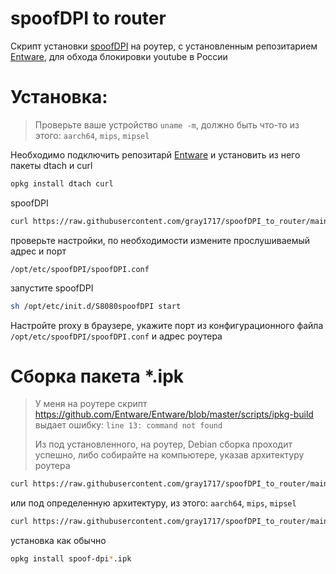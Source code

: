 # spoofDPI to router
Скрипт установки [spoofDPI](https://github.com/xvzc/SpoofDPI) на роутер, с установленным репозитарием [Entware](https://github.com/Entware/Entware), для обхода блокировки youtube в России

# Установка:
>Проверьте ваше устройство ````uname -m````, должно быть что-то из этого: ````aarch64````, ````mips````, ````mipsel````

Необходимо подключить репозитарй [Entware](https://github.com/Entware/Entware) и установить из него пакеты dtach и curl
````bash
opkg install dtach curl
````
spoofDPI
````bash
curl https://raw.githubusercontent.com/gray1717/spoofDPI_to_router/main/install.sh | bash
````
проверьте настройки, по необходимости измените прослушиваемый адрес и порт
````
/opt/etc/spoofDPI/spoofDPI.conf
````
запустите spoofDPI
````bash
sh /opt/etc/init.d/S8080spoofDPI start
````
Настройте proxy в браузере, укажите порт из конфигурационного файла ````/opt/etc/spoofDPI/spoofDPI.conf```` и адрес роутера

# Сборка пакета *.ipk
> У меня на роутере скрипт https://github.com/Entware/Entware/blob/master/scripts/ipkg-build выдает ошибку: ````line 13: command not found````
>
> Из под установленного, на роутер, Debian сборка проходит успешно, либо собирайте на компьютере, указав архитектуру роутера
````bash
curl https://raw.githubusercontent.com/gray1717/spoofDPI_to_router/main/ipkg-build | bash
````
или под определенную архитектуру, из этого: ````aarch64````, ````mips````, ````mipsel````
````bash
curl https://raw.githubusercontent.com/gray1717/spoofDPI_to_router/main/ipkg-build | bash -s aarch64
````
установка как обычно
````bash
opkg install spoof-dpi*.ipk
````
